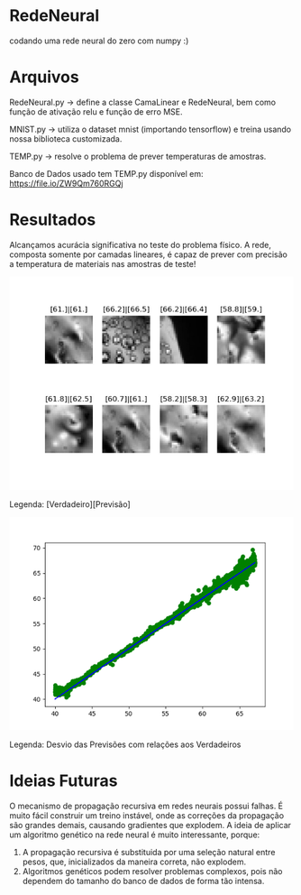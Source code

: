 # RedeNeural
codando uma rede neural do zero com numpy :)

# Arquivos

RedeNeural.py -> define a classe CamaLinear e RedeNeural, bem como função de ativação relu e função de erro MSE.

MNIST.py -> utiliza o dataset mnist (importando tensorflow) e treina usando nossa biblioteca customizada.

TEMP.py -> resolve o problema de prever temperaturas de amostras.

Banco de Dados usado tem TEMP.py disponível em: https://file.io/ZW9Qm760RGQj

# Resultados 
Alcançamos acurácia significativa no teste do problema físico. 
A rede, composta somente por camadas lineares, é capaz de prever com precisão a temperatura de materiais nas amostras de teste!

![](TemperaturePreds.jpeg)

Legenda: [Verdadeiro][Previsão]

![](ScatterPreds.png)

Legenda: Desvio das Previsões com relações aos Verdadeiros

# Ideias Futuras

O mecanismo de propagação recursiva em redes neurais possui falhas. É muito fácil construir um treino instável, onde as correções da propagação são grandes demais, causando gradientes que explodem. 
A ideia de aplicar um algoritmo genético na rede neural é muito interessante, porque:
1. A propagação recursiva é substituida por uma seleção natural entre pesos, que, inicializados da maneira correta, não explodem.
2. Algoritmos genéticos podem resolver problemas complexos, pois não dependem do tamanho do banco de dados de forma tão intensa.


